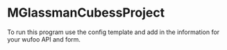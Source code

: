 # MGlassmanCubessProject
To run this program use the config template and add in the information for your wufoo API and form.
